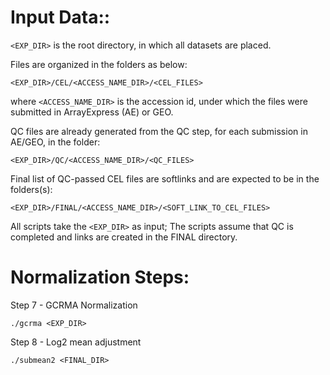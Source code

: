 Input Data::
============
`<EXP_DIR>` is the root directory, in which all datasets are placed.

Files are organized in the folders as below:

    <EXP_DIR>/CEL/<ACCESS_NAME_DIR>/<CEL_FILES>

where `<ACCESS_NAME_DIR>` is the accession id, under which the files were
submitted in ArrayExpress (AE) or GEO.

QC files are already generated from the QC step,
for each submission in AE/GEO, in the folder:

    <EXP_DIR>/QC/<ACCESS_NAME_DIR>/<QC_FILES>

Final list of QC-passed CEL files are softlinks and are expected to be
in the folders(s):

    <EXP_DIR>/FINAL/<ACCESS_NAME_DIR>/<SOFT_LINK_TO_CEL_FILES>

All scripts take the `<EXP_DIR>` as input; 
The scripts assume that QC is completed and links are created in the 
FINAL directory.

Normalization Steps:
==========================

Step 7 - GCRMA Normalization

    ./gcrma <EXP_DIR>

Step 8 - Log2 mean adjustment

    ./submean2 <FINAL_DIR>

